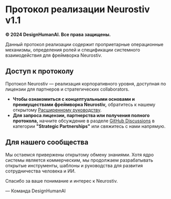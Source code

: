 # Протокол реализации Neurostiv v1.1

**© 2024 DesignHumanAI. Все права защищены.**

Данный протокол реализации содержит проприетарные операционные механизмы, определения ролей и спецификации системного взаимодействия для фреймворка Neurostiv.

## Доступ к протоколу

Протокол Neurostiv — реализация корпоративного уровня, доступная по лицензии для партнеров и стратегических collaborators.

* **Чтобы ознакомиться с концептуальными основами и преимуществами фреймворка Neurostiv,** обратитесь к нашему открытому [Расширенному руководству](https://github.com/designhumanai/neurostiv-framework/blob/main/docs/extended-guide-v1.0.en.md).  
* **Для запроса лицензии, партнерства или получения полного протокола,** начните обсуждение в разделе [GitHub Discussions](https://github.com/designhumanai/neurostiv-framework/discussions) в категории **"Strategic Partnerships"** или свяжитесь с нами напрямую.

## Для нашего сообщества

Мы остаемся привержены открытому обмену знаниями. Хотя ядро системы является коммерческим, мы продолжаем разрабатывать открытые инструменты, шаблоны и руководства для развития сотрудничества человека и ИИ.

Спасибо за ваше понимание и интерес к Neurostiv.

— Команда DesignHumanAI
